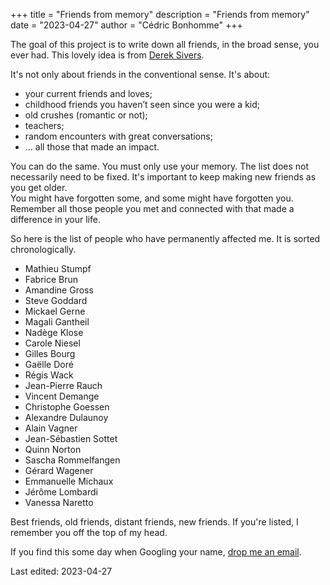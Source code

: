 +++
title = "Friends from memory"
description = "Friends from memory"
date = "2023-04-27"
author = "Cédric Bonhomme"
+++

The goal of this project is to write down all friends, in the broad sense, you ever had.
This lovely idea is from [Derek Sivers](https://sive.rs).

It's not only about friends in the conventional sense. It's about:

- your current friends and loves;
- childhood friends you haven’t seen since you were a kid;
- old crushes (romantic or not);
- teachers;
- random encounters with great conversations;
- … all those that made an impact.

You can do the same. You must only use your memory.
The list does not necessarily need to be fixed.
It's important to keep making new friends as you get older.  
You might have forgotten some, and some might have forgotten you.
Remember all those people you met and connected with that made a difference in your life.


So here is the list of people who have permanently affected me. It is sorted
chronologically.

- Mathieu Stumpf
- Fabrice Brun
- Amandine Gross
- Steve Goddard
- Mickael Gerne
- Magali Gantheil
- Nadège Klose
- Carole Niesel
- Gilles Bourg
- Gaëlle Doré
- Régis Wack
- Jean-Pierre Rauch
- Vincent Demange
- Christophe Goessen
- Alexandre Dulaunoy
- Alain Vagner
- Jean-Sébastien Sottet
- Quinn Norton
- Sascha Rommelfangen
- Gérard Wagener
- Emmanuelle Michaux
- Jérôme Lombardi
- Vanessa Naretto

Best friends, old friends, distant friends, new friends. If you're listed, I
remember you off the top of my head.

If you find this some day when Googling your name, [drop me an email](/contact).

Last edited: 2023-04-27
